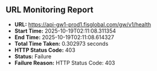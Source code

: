 ## URL Monitoring Report

- **URL:** https://api-gw1-prod1.fisglobal.com/gw/v1/health
- **Start Time:** 2025-10-19T02:11:08.311354
- **End Time:** 2025-10-19T02:11:08.614327
- **Total Time Taken:** 0.302973 seconds
- **HTTP Status Code:** 403
- **Status:** Failure
- **Failure Reason:** HTTP Status Code: 403
